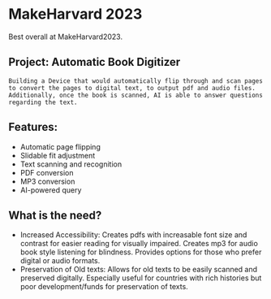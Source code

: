 # MakeHarvard 2023

Best overall at MakeHarvard2023.

## Project: Automatic Book Digitizer
	Building a Device that would automatically flip through and scan pages to convert the pages to digital text, to output pdf and audio files. Additionally, once the book is scanned, AI is able to answer questions regarding the text.
  
## Features:
- Automatic page flipping
- Slidable fit adjustment
- Text scanning and recognition
- PDF conversion
- MP3 conversion
- AI-powered query

## What is the need?
- Increased Accessibility: Creates pdfs with increasable font size and contrast for easier reading for visually impaired. Creates mp3 for audio book style listening for blindness. Provides options for those who prefer digital or audio formats.
- Preservation of Old texts: Allows for old texts to be easily scanned and preserved digitally. Especially useful for countries with rich histories but poor development/funds for preservation of texts.
